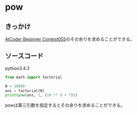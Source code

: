 # pow

## きっかけ
[AtCoder Beginner Contest055](https://atcoder.jp/contests/abc055/tasks/abc055_b)のその余りを求めることができる。

## ソースコード
python3.4.3
~~~python
from math import factorial

N = 10000
ans = factorial(N)
print(pow(ans, 1, (10 ** 9 + 7)))
~~~
powは第三引数を指定するとその余りを求めることができる。
